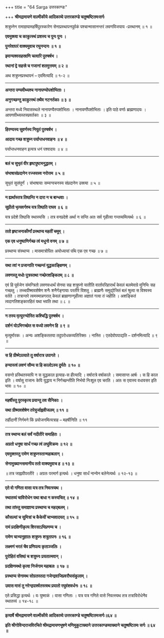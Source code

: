 +++
title = "64 Sarga उत्तरकाण्डः"

+++
**श्रीमद्रामायणे वाल्मीकीये आदिकाव्ये उत्तरकाण्डे चतुष्षष्टितमःसर्गः**

शत्रुघ्नेन रामाज्ञयामहर्षिपुरस्कारेण सेनाप्रस्थापनपूर्वकं पश्चान्मासानन्तरं लवणविजयाय -प्रस्थानम् ॥ १ ॥

**एवमुक्त्वा च काकुत्स्थं प्रशस्य च पुनः पुनः ।**

**पुनरेवापरं वाक्यमुवाच रघुनन्दनः ॥ १ ॥**

**इमान्यश्वसहस्राणि चत्वारि पुरुषर्षभ ।**

**रथानां द्वे सहस्रे च गजानां शतमुत्तमम् ॥ २ ॥**

अथ शत्रुघ्नप्रस्थापनं – एवमित्यादि ॥ १-२ ॥

****

**अन्तरा पण्यवीथ्यश्च नानापण्योपशोभिताः ।**

**अनुगच्छन्तु काकुत्स्थं तथैव नटनर्तकाः ॥ ३ ॥**

अन्तरा मध्ये निवासस्थले नानापण्यैरुपशोभिताः । नानावर्णोपशोभिताः । इति पाठे वर्णाः ब्राह्मणादयः । आपणवीथ्यस्तस्प्रवर्तकाः ॥ ३ ॥

****

**हिरण्यस्य सुवर्णस्य नियुतं पुरुषर्षभ ।**

**आदाय गच्छ शत्रुघ्न पर्याप्तधनवाहनः ॥ ४ ॥**

पर्याप्तधनवाहन इत्यत्र धनं पश्वादयः ॥ ४ ॥

****

**बलं च सुभृतं वीर हृष्टपुष्टमनुद्धतम् ।**

**संभाषासंप्रदानेन रज्जयस्व नरोत्तम ॥ ५ ॥**

सुभृतं सुसंपूर्णं । संभाषायाः सम्यग्वचनस्य संप्रदानेन उक्त्या ॥ ५ ॥

****

**न ह्यर्थास्तत्र तिष्ठन्ति न दारा न च बान्धवाः ।**

**सुप्रीतो भृत्यवर्गश्च यत्र तिष्ठति राघव ॥ ६ ॥**

यत्र प्रदेशे तिष्ठसि स्थास्यसि । तत्र वनप्रदेशे अर्था न सन्ति अतः सर्व गृहीत्वा गन्तव्यमित्यर्थः ॥ ६ ॥

****

**ततो हृष्टजनाकीर्णां प्रस्थाप्य महतीं चमूम् ।**

**एक एव धनुष्पाणिर्गच्छ त्वं मधुनो वनम् ॥ ७ ॥**

प्रस्थाप्य संस्थाप्य । मासमात्रोपितः अयोध्यायां पथि एक एव गच्छ ॥ ७ ॥

****

**यथा त्वां न प्रजानाति गच्छन्तं युद्धकाङ्क्षिणम् ।**

**लवणस्तु मधोः पुत्रस्तथा गच्छेरशङ्कितम् ॥ ८ ॥**

एवं हि पूर्वजेन संमन्त्रितो लवणवधार्थं सेनया सह शत्रुघ्नो यातीति वार्तापरिहारार्थं केवलं बलमेवाग्रे मुनिभिः सह गच्छतु । तच्चग्रीष्मावशेषेण शनैः शनैर्गङ्गायाः परतीरे विशतु । ब्राह्मणैः समुद्योजितं बलं श्रुत्वा स विश्वस्य वर्तते । तत्रान्तरे त्वमस्मान्नगरात् केवलं ब्राह्मणान्गृहीत्वा अज्ञातं गत्वा तं जहीति । अशङ्कितं त्वदागतिशङ्कारहितं यथा भवति तथा ॥ ८ ॥

****

**न तस्य मृत्युरन्योस्ति कश्चिद्धि पुरुषर्षभ ।**

**दर्शनं योऽभिगच्छेत स वध्यो लवणेन हि ॥ ९ ॥**

मृत्युर्मारकः । अन्यः अशङ्किततया तदुपरोधकव्यतिरिक्तः । नास्ति । एतदेवोपपाद्यति – दर्शनमित्यादि ॥ ९ ॥

****

**स हि ग्रीष्मेऽपयाते तु वर्षारात्र उपागते ।**

**हन्यास्त्वं लवणं सौम्य स हि कालोऽस्य दुर्मतेः ॥ १० ॥**

वसन्ते प्रस्थितस्यापि न स युद्धकाल इत्याह-स हीत्यादि । वर्षारात्रे वर्षाकाले । समासान्त आर्षः । स हि काल इति । वर्षासु राजानः केपि युद्धाय न निर्गच्छन्तीति निर्भयो निःशूल एव चरति । अतः स एवास्य वधावसर इति भावः ॥ १० ॥

****

**महर्षीस्तु पुरस्कृत्य प्रयान्तु तव सैनिकाः ।**

**यथा ग्रीष्मावशेषेण तरेयुर्जाह्नवीजलम् ॥ ११ ॥**

तर्हीदानीं निर्गमने किं प्रयोजनमित्यत्राह – महर्षीनिति ॥ ११

****

**तत्र स्थाप्य बलं सर्वं नदीतीरे समाहितः ।**

**अग्रतो धनुषा सार्धं गच्छ त्वं लघुविक्रमः ॥ १२ ॥**

**एवमुक्तस्तु रामेण शत्रुघ्नस्तान्महाबलान् ।**

**सेनामुख्यान्त्समानीय ततो वाक्यमुवाच ह ॥ १३ ॥**

॥ तत्र जाह्नवीपरतीरे । अग्रतः परमार्ग इत्यर्थः । धनुषा सार्धं नान्येन बलेनेत्यर्थः ॥ १२-१३ ॥

****

**एते वो गणिता वासा यत्र तत्र निवत्स्यथ ।**

**स्थातव्यं चाविरोधेन यथा बाधा न कस्यचित् ॥ १४ ॥**

**तथा तांस्तु समाज्ञाप्य प्रस्थाप्य च महद्बलम् ।**

**कौसल्यां च सुमित्रां च कैकेयीं चाभ्यवादयत् ॥ १५ ॥**

**रामं प्रदक्षिणीकृत्य शिरसाऽभिप्रणम्य च ।**

**रामेण चाभ्यनुज्ञातः शत्रुघ्नः शत्रुतापनः ॥ १६ ॥**

**लक्ष्मणं भरतं चैव प्रणिपत्य कृताञ्जलिः ।**

**पुरोहितं वसिष्ठं च शत्रुघ्नः प्रयतात्मवान् ।**

**प्रदक्षिणमथो कृत्वा निर्जगाम महाबलः ॥ १७ ॥**

**प्रस्थाप्य सेनामथ सोग्रतस्तदा गजेन्द्रवाजिप्रवरौघसंकुलाम् ।**

**उवास मासं तु नरेन्द्रपार्श्वतस्त्वथ प्रयातो रघुवंशवर्धनः ॥ १८ ॥**

एते प्रसिद्धा इत्यर्थः । वः युष्माकं । वासा गणिताः । यत्र यत्र गणिते वासे निवत्स्यथ तत्र तत्राविरोधेनैव स्थातव्यं ॥ १४-१८ ॥

****

**इत्यार्षे श्रीमद्रामायणे वाल्मीकीये आदिकाव्ये उत्तरकाण्डे चतुष्षष्टितमःसर्गः॥६४ ॥**

**इति श्रीगोविन्दराजविरचिते श्रीमद्रामायणभूषणे मणिमुकुटाख्याने उत्तरकाण्डव्याख्याने चतुष्षष्टितमः सर्गः ॥ ६४ ॥**

